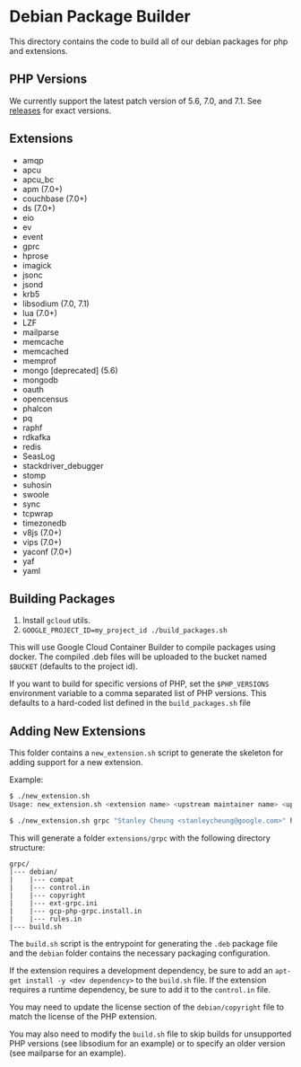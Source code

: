 # Debian Package Builder

This directory contains the code to build all of our debian packages for php and extensions.

## PHP Versions

We currently support the latest patch version of 5.6, 7.0, and 7.1. See
[releases](https://github.com/GoogleCloudPlatform/php-docker/releases) for exact versions.

## Extensions

* amqp
* apcu
* apcu_bc
* apm (7.0+)
* couchbase (7.0+)
* ds (7.0+)
* eio
* ev
* event
* gprc
* hprose
* imagick
* jsonc
* jsond
* krb5
* libsodium (7.0, 7.1)
* lua (7.0+)
* LZF
* mailparse
* memcache
* memcached
* memprof
* mongo [deprecated] (5.6)
* mongodb
* oauth
* opencensus
* phalcon
* pq
* raphf
* rdkafka
* redis
* SeasLog
* stackdriver_debugger
* stomp
* suhosin
* swoole
* sync
* tcpwrap
* timezonedb
* v8js (7.0+)
* vips (7.0+)
* yaconf (7.0+)
* yaf
* yaml

## Building Packages

1. Install `gcloud` utils.
2. `GOOGLE_PROJECT_ID=my_project_id ./build_packages.sh`

This will use Google Cloud Container Builder to compile packages using docker. The compiled .deb files will be
uploaded to the bucket named `$BUCKET` (defaults to the project id).

If you want to build for specific versions of PHP, set the `$PHP_VERSIONS` environment variable to a comma separated list
of PHP versions. This defaults to a hard-coded list defined in the `build_packages.sh` file

## Adding New Extensions

This folder contains a `new_extension.sh` script to generate the skeleton for
adding support for a new extension.

Example:

```bash
$ ./new_extension.sh
Usage: new_extension.sh <extension name> <upstream maintainer name> <upstream homepage> <package maintainer>

$ ./new_extension.sh grpc "Stanley Cheung <stanleycheung@google.com>" http://pecl.php.net/package/grpc "Jeff Ching <chingor@google.com>"
```

This will generate a folder `extensions/grpc` with the following directory
structure:

```
grpc/
|--- debian/
|    |--- compat
|    |--- control.in
|    |--- copyright
|    |--- ext-grpc.ini
|    |--- gcp-php-grpc.install.in
|    |--- rules.in
|--- build.sh
```

The `build.sh` script is the entrypoint for generating the `.deb` package file
and the `debian` folder contains the necessary packaging configuration.

If the extension requires a development dependency, be sure to add an
`apt-get install -y <dev dependency>` to the `build.sh` file. If the extension
requires a runtime dependency, be sure to add it to the `control.in` file.

You may need to update the license section of the `debian/copyright` file to
match the license of the PHP extension.

You may also need to modify the `build.sh` file to skip builds for unsupported
PHP versions (see libsodium for an example) or to specify an older version (see
mailparse for an example).
